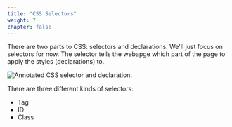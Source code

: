 ```yaml
---
title: "CSS Selectors"
weight: 7
chapter: false
---
```


There are two parts to CSS: selectors and declarations.
We'll just focus on selectors for now.
The selector tells the webapge which part of the page to apply the styles (declarations) to.

![Annotated CSS selector and declaration.](../images/css_selector.png)

There are three different kinds of selectors:
- Tag
- ID
- Class
